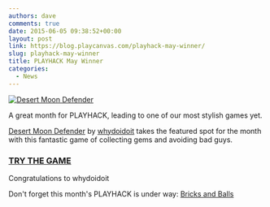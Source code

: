 ```yaml
---
authors: dave
comments: true
date: 2015-06-05 09:38:52+00:00
layout: post
link: https://blog.playcanvas.com/playhack-may-winner/
slug: playhack-may-winner
title: PLAYHACK May Winner
categories:
  - News
---
```


[![Desert Moon Defender](/img/desert-defender-small.png)](https://playcanv.as/p/LxkNoQ1D)

A great month for PLAYHACK, leading to one of our most stylish games yet.

[Desert Moon Defender](https://playcanvas.com/project/346780/overview/desert-moon-defender) by [whydoidoit](https://playcanvas.com/user/whydoidoit) takes the featured spot for the month with this fantastic game of collecting gems and avoiding bad guys.

### [TRY THE GAME](https://playcanv.as/p/LxkNoQ1D)

Congratulations to whydoidoit

Don't forget this month's PLAYHACK is under way: [Bricks and Balls](https://playcanvas.com/project/347704/overview/playhack-june-15)
